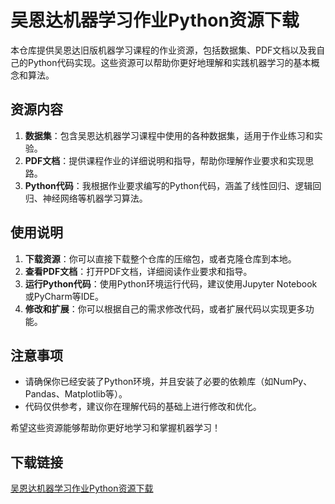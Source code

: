 # 吴恩达机器学习作业Python资源下载

本仓库提供吴恩达旧版机器学习课程的作业资源，包括数据集、PDF文档以及我自己的Python代码实现。这些资源可以帮助你更好地理解和实践机器学习的基本概念和算法。

## 资源内容

1. **数据集**：包含吴恩达机器学习课程中使用的各种数据集，适用于作业练习和实验。
2. **PDF文档**：提供课程作业的详细说明和指导，帮助你理解作业要求和实现思路。
3. **Python代码**：我根据作业要求编写的Python代码，涵盖了线性回归、逻辑回归、神经网络等机器学习算法。

## 使用说明

1. **下载资源**：你可以直接下载整个仓库的压缩包，或者克隆仓库到本地。
2. **查看PDF文档**：打开PDF文档，详细阅读作业要求和指导。
3. **运行Python代码**：使用Python环境运行代码，建议使用Jupyter Notebook或PyCharm等IDE。
4. **修改和扩展**：你可以根据自己的需求修改代码，或者扩展代码以实现更多功能。

## 注意事项

- 请确保你已经安装了Python环境，并且安装了必要的依赖库（如NumPy、Pandas、Matplotlib等）。
- 代码仅供参考，建议你在理解代码的基础上进行修改和优化。

希望这些资源能够帮助你更好地学习和掌握机器学习！

## 下载链接

[吴恩达机器学习作业Python资源下载](https://pan.quark.cn/s/362e6a298e10)